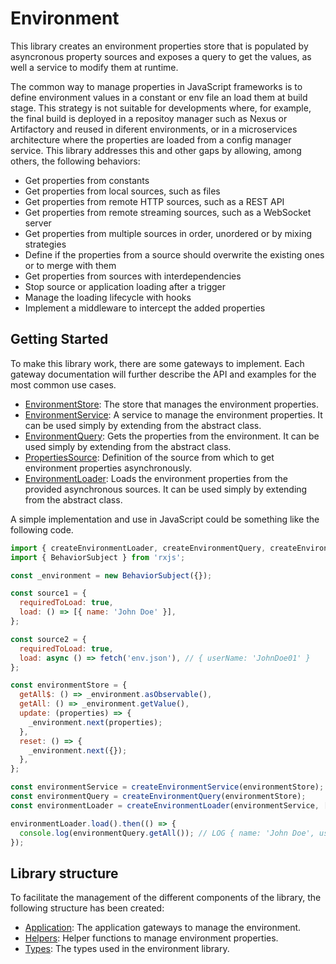 # Environment

This library creates an environment properties store that is populated by asyncronous property sources and exposes a query to get the values, as well a service to modify them at runtime.

The common way to manage properties in JavaScript frameworks is to define environment values in a constant or env file an load them at build stage. This strategy is not suitable for developments where, for example, the final build is deployed in a repositoy manager such as Nexus or Artifactory and reused in diferent environments, or in a microservices architecture where the properties are loaded from a config manager service. This library addresses this and other gaps by allowing, among others, the following behaviors:

- Get properties from constants
- Get properties from local sources, such as files
- Get properties from remote HTTP sources, such as a REST API
- Get properties from remote streaming sources, such as a WebSocket server
- Get properties from multiple sources in order, unordered or by mixing strategies
- Define if the properties from a source should overwrite the existing ones or to merge with them
- Get properties from sources with interdependencies
- Stop source or application loading after a trigger
- Manage the loading lifecycle with hooks
- Implement a middleware to intercept the added properties

## Getting Started

To make this library work, there are some gateways to implement. Each gateway documentation will further describe the API and examples for the most common use cases.

- [EnvironmentStore](./src/lib/application/environment-store.gateway.md): The store that manages the environment properties.
- [EnvironmentService](./src/lib/application/environment-service.gateway.md): A service to manage the environment properties. It can be used simply by extending from the abstract class.
- [EnvironmentQuery](./src/lib/application/environment-query.gateway.md): Gets the properties from the environment. It can be used simply by extending from the abstract class.
- [PropertiesSource](./src/lib/application/properties-source.gateway.md): Definition of the source from which to get environment properties asynchronously.
- [EnvironmentLoader](./src/lib/application/environment-loader.gateway.md): Loads the environment properties from the provided asynchronous sources. It can be used simply by extending from the abstract class.

A simple implementation and use in JavaScript could be something like the following code.

```js
import { createEnvironmentLoader, createEnvironmentQuery, createEnvironmentService } from '@kaikokeke/environment';
import { BehaviorSubject } from 'rxjs';

const _environment = new BehaviorSubject({});

const source1 = {
  requiredToLoad: true,
  load: () => [{ name: 'John Doe' }],
};

const source2 = {
  requiredToLoad: true,
  load: async () => fetch('env.json'), // { userName: 'JohnDoe01' }
};

const environmentStore = {
  getAll$: () => _environment.asObservable(),
  getAll: () => _environment.getValue(),
  update: (properties) => {
    _environment.next(properties);
  },
  reset: () => {
    _environment.next({});
  },
};

const environmentService = createEnvironmentService(environmentStore);
const environmentQuery = createEnvironmentQuery(environmentStore);
const environmentLoader = createEnvironmentLoader(environmentService, [source1, source2]);

environmentLoader.load().then(() => {
  console.log(environmentQuery.getAll()); // LOG { name: 'John Doe', userName: 'JohnDoe01' }
});
```

## Library structure

To facilitate the management of the different components of the library, the following structure has been created:

- [Application](./src/lib/application/README.md): The application gateways to manage the environment.
- [Helpers](./src/lib/helpers/README.md): Helper functions to manage environment properties.
- [Types](./src/lib/types/README.md): The types used in the environment library.
